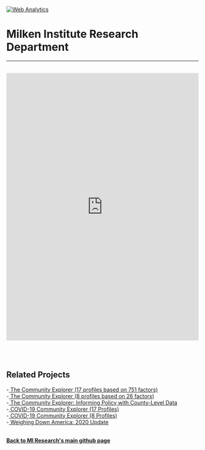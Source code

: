<br><br>
<head><!-- Global site tag (gtag.js) - Google Analytics -->
<script async src="https://www.googletagmanager.com/gtag/js?id=UA-166686264-2"></script>
<script>
  window.dataLayer = window.dataLayer || [];
  function gtag(){dataLayer.push(arguments);}
  gtag('js', new Date());

  gtag('config', 'UA-166686264-2');
</script>

  <!-- Default Statcounter code for CE/dementia
https://miresearch.github.io/dementia/ -->
<script type="text/javascript">
var sc_project=12810098; 
var sc_invisible=1; 
var sc_security="038a1f38"; 
</script>
<script type="text/javascript"
src="https://www.statcounter.com/counter/counter.js"
async></script>
<noscript><div class="statcounter"><a title="Web Analytics"
href="https://statcounter.com/" target="_blank"><img
class="statcounter"
src="https://c.statcounter.com/12810098/0/038a1f38/1/"
alt="Web Analytics"
referrerPolicy="no-referrer-when-downgrade"></a></div></noscript>
<!-- End of Statcounter Code -->
  

<meta name="twitter:title" content="Digital Divide and the Community Explorer">
<meta name="twitter:description" content="A new look at the digital divid across the US counties using the Community Explorer profiles.">
<meta name="twitter:image" content="https://claudelopez.com/wp-content/uploads/2022/10/CE-and-Internet-adoption.png">
<meta name="twitter:card" content="summary_large_image">

<meta property="og:title" content="Community Explorer">
<meta property="og:description" content="A new look at the digital divide across the US counties using the Community Explorer profiles.">
<meta property="og:image" content="https://claudelopez.com/wp-content/uploads/2022/10/CE-and-Internet-adoption.png">
<meta property="og:image:url" content="https://claudelopez.com/wp-content/uploads/2022/10/CE-and-Internet-adoption.png">
<meta property="og:image:secure_url" content="https://claudelopez.com/wp-content/uploads/2022/10/CE-and-Internet-adoption.png">
<meta property="og:url" content="https://miresearch.github.io/broadband/">

</head>

<H1><b>Milken Institute Research Department </b></H1><Hr>


<br>   
<iframe src="https://public.tableau.com/views/Tableau-Broadband/Map?:showVizHome=no&:embed=true" width="100%" height="700" frameborder="0"></iframe>
  


<br>

<br><br>
<H2>Related Projects </H2>
-<a href="https://miresearch.github.io/Community-Explorer/" target="_blank"> The Community Explorer (17 profiles based on 751 factors) </a> <br>
-<a href="https://miresearch.github.io/Community-Explorer-8-profiles//" target="_blank"> The Community Explorer  (8 profiles based on 26 factors) </a> <br>
-<a href="https://milkeninstitute.org/sites/default/files/reports-pdf/Community%20Explorer.pdf" target="_blank"> The Community Explorer: Informing Policy with County-Level Data </a> <br>
-<a href="https://miresearch.github.io/COVID19-Community-Explorer/" target="_blank"> COVID-19 Community Explorer (17 Profiles)</a> <br>
-<a href="https://miresearch.github.io/COVID-19-Community-Explorer-8profiles/" target="_blank"> COVID-19 Community Explorer (8 Profiles)</a> <br>
-<a href="https://milkeninstitute.org/reports/weighing-down-america-2020-update" target="_blank"> Weighing Down America: 2020 Update</a><br>
<Br>



<a href=" https://miresearch.github.io/About/" target="_blank"> <b>Back to MI Research's main github page</b>  </a>


